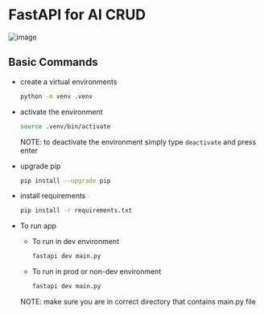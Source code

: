 # FastAPI for AI CRUD

![image](https://github.com/user-attachments/assets/433d21ba-dbf1-47a3-bcd2-5f9428cb52b8)


## Basic Commands

- create a virtual environments

    ```bash
    python -m venv .venv
    ```

- activate the environment

    ```bash
    source .venv/bin/activate
    ```

    NOTE: to deactivate the environment simply type `deactivate` and press enter

- upgrade pip

    ```bash
    pip install --upgrade pip
    ```

- install requirements

    ```bash
    pip install -r requirements.txt
    ```

- To run app
    - To run in dev environment

        ```bash
        fastapi dev main.py
        ```

    - To run in prod or non-dev environment

        ```bash
        fastapi dev main.py
        ```
    NOTE: make sure you are in correct directory that contains main.py file
    
